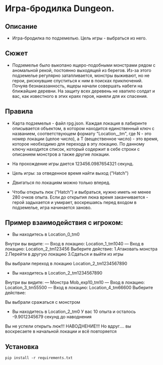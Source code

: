 # Игра-бродилка Dungeon.

## Описание

* Игра-бродилка по подземелью. Цель игры - выбраться из него.

## Сюжет

* Подземелье было выкопано ящеро-подобными монстрами рядом с аномальной рекой, постоянно выходящей из берегов.
Из-за этого подземелье регулярно затапливается, монстры выживают, но не герои, рискнувшие спуститься к ним в поисках
приключений.
Почуяв безнаказанность, ящеры начали совершать набеги на ближайшие деревни. На защиту всех деревень не хватило
солдат и вас, как известного в этих краях героя, наняли для их спасения.

## Правила

* Карта подземелья - файл rpg.json. Каждая локация в лабиринте описывается объектом,
в котором находится единственный ключ с названием, соответствующем формату "Location_<N>_tm<T>",
где N - это номер локации (целое число), а T (вещественное число) - это время,
которое необходимо для перехода в эту локацию.
По данному ключу находится список, который содержит в себе строки с описанием монстров а также другие локации.

* На прохождение игры дается 123456.0987654321 секунд.
* Цель игры: за отведенное время найти выход ("Hatch")

* Двигаться по локациям можно только вперед.

* Чтобы открыть люк ("Hatch") и выбраться, нужно иметь не менее 280 очков опыта.
Если до открытия люка время заканчивается - герой задыхается и умирает, воскрешаясь перед входом в подземелье,
игра начинается заново.
  
## Пример взаимодействия с игроком:

* Вы находитесь в Location_0_tm0

Внутри вы видите:
— Вход в локацию: Location_1_tm1040
— Вход в локацию: Location_2_tm123456
Выберите действие:
1.Атаковать монстра
2.Перейти в другую локацию
3.Сдаться и выйти из игры

Вы выбрали переход в локацию Location_2_tm1234567890

* Вы находитесь в Location_2_tm1234567890

Внутри вы видите:
— Монстра Mob_exp10_tm10
— Вход в локацию: Location_3_tm55500
— Вход в локацию: Location_4_tm66600
Выберите действие:

Вы выбрали сражаться с монстром

* Вы находитесь в Location_2_tm0
У вас 10 опыта и осталось -9.9012345679 секунд до наводнения

Вы не успели открыть люк!!! НАВОДНЕНИЕ!!!
Но вдруг.... вы воскресаете в начальной локации и всё повторяется

## Установка

```
pip install -r requirements.txt

```
